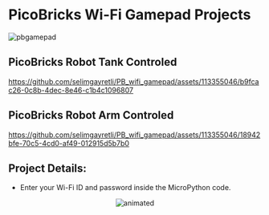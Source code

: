 # PicoBricks Wi-Fi Gamepad Projects
![pbgamepad](https://github.com/selimgayretli/PB_wifi_gamepad/assets/113355046/9addb374-49cf-4f13-ae94-3ac3352bfc8e)
## PicoBricks Robot Tank Controled
https://github.com/selimgayretli/PB_wifi_gamepad/assets/113355046/b9fcac26-0c8b-4dec-8e46-c1b4c1096807
## PicoBricks Robot Arm Controled
https://github.com/selimgayretli/PB_wifi_gamepad/assets/113355046/18942bfe-70c5-4cd0-af49-012915d5b7b0
## Project Details:
- Enter your Wi-Fi ID and password inside the MicroPython code.

<p align="center">
  <img src="https://github.com/selimgayretli/PB_wifi_gamepad/assets/113355046/7c3fd98d-5a8c-4ab3-aacc-12cbf19b62d8" alt="animated" />
</p>
